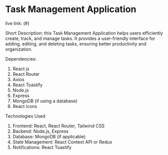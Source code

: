 # Task Management Application

live link: (#)

 Short Description: this Task Management Application helps users efficiently create, track, and manage tasks. It provides a user-friendly interface for adding, editing, and deleting tasks, ensuring better productivity and organization.



Dependencies:

1. React js
2. React Router
3. Axios
4. React Toastify
5. Node.js
6. Express
7. MongoDB (if using a database)
8. React icons


Technologies Used
1. Frontend: React, React Router, Tailwind CSS
2. Backend: Node.js, Express
3. Database: MongoDB (if applicable)
4. State Management: React Context API or Redux
5. Notifications: React Toastify

